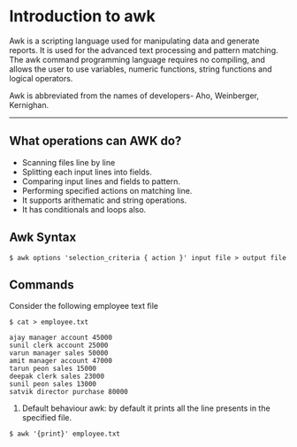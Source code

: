 # Introduction to awk
<p>Awk is a scripting language used for manipulating data and generate reports. It is used for the advanced text processing and pattern matching. The awk command programming language requires no compiling, and allows the user to use variables, numeric functions, string functions and logical operators. 
<p>

<p>Awk is abbreviated from the names of developers- Aho, Weinberger, Kernighan.</p>

---

## What operations can AWK do?
* Scanning files line by line
* Splitting each input lines into fields.
* Comparing input lines and fields to pattern.
* Performing specified actions on matching line.
* It supports arithematic and string operations.
* It has conditionals and loops also.


## Awk Syntax

```
$ awk options 'selection_criteria { action }' input file > output file
```

## Commands
<p>Consider the following employee text file</p>

```
$ cat > employee.txt
```

```
ajay manager account 45000
sunil clerk account 25000
varun manager sales 50000
amit manager account 47000
tarun peon sales 15000
deepak clerk sales 23000
sunil peon sales 13000
satvik director purchase 80000
```

1. Default behaviour awk: by default it prints all the line presents in the specified file.

```
$ awk '{print}' employee.txt
```





